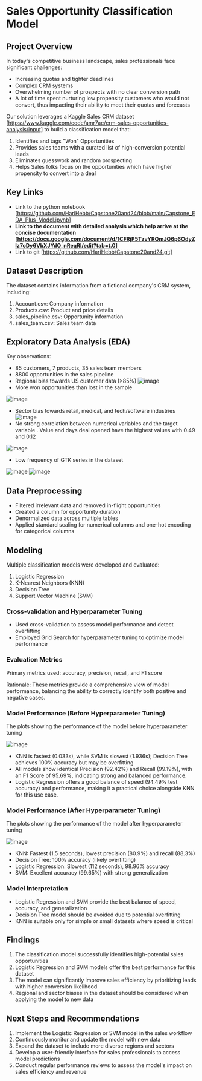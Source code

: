 # Sales Opportunity Classification Model

## Project Overview

In today's competitive business landscape, sales professionals face significant challenges:

- Increasing quotas and tighter deadlines
- Complex CRM systems
- Overwhelming number of prospects with no clear conversion path
- A lot of time spent nurturing low propensity customers who would not convert, thus impacting their ability to meet their quotas and forecasts

Our solution leverages a Kaggle Sales CRM dataset [https://www.kaggle.com/code/amr7ac/crm-sales-opportunities-analysis/input] to build a classification model that:

1. Identifies and tags "Won" Opportunities
2. Provides sales teams with a curated list of high-conversion potential leads
3. Eliminates guesswork and random prospecting
4. Helps Sales folks focus on the opportunities which have higher propensity to convert into a deal

## Key Links

- Link to the python notebook [https://github.com/HariHebb/Capstone20and24/blob/main/Capstone_EDA_Plus_Model.ipynb]
- **Link to the document with detailed analysis which help arrive at the concise documentation [https://docs.google.com/document/d/1CFRjP5TzvYRQmJQ6p6OdyZIz7oDy6VbXJYdO_nReqRI/edit?tab=t.0]**
- Link to git  [https://github.com/HariHebb/Capstone20and24.git]

## Dataset Description

The dataset contains information from a fictional company's CRM system, including:

1. Account.csv: Company information
2. Products.csv: Product and price details
3. sales_pipeline.csv: Opportunity information
4. sales_team.csv: Sales team data

## Exploratory Data Analysis (EDA)

Key observations:

- 85 customers, 7 products, 35 sales team members
- 8800 opportunities in the sales pipeline
- Regional bias towards US customer data (>85%)
  ![image](https://github.com/user-attachments/assets/6523c048-a7e8-4729-a8ff-cb83e6eed2cd)
- More won opportunities than lost in the sample

![image](https://github.com/user-attachments/assets/f172682e-60bf-4b33-8317-ddef9532b659)

- Sector bias towards retail, medical, and tech/software industries
![image](https://github.com/user-attachments/assets/a29bfacd-4527-4a83-9909-b22252397b8c)
- No strong correlation between numerical variables and the target variable . Value and days deal opened have the highest values with 0.49 and 0.12

![image](https://github.com/user-attachments/assets/b9f53a9c-3439-4d39-93ca-d7ab7e0f58c9)
- Low frequency of GTK series in the dataset

![image](https://github.com/user-attachments/assets/eab851ec-a0df-45c2-b7db-5ef66f906922)
![image](https://github.com/user-attachments/assets/d3ffc641-32fb-46d5-8d0f-d0ccad7edd97)



## Data Preprocessing

- Filtered irrelevant data and removed in-flight opportunities
- Created a column for opportunity duration
- Denormalized data across multiple tables
- Applied standard scaling for numerical columns and one-hot encoding for categorical columns

## Modeling

Multiple classification models were developed and evaluated:

1. Logistic Regression
2. K-Nearest Neighbors (KNN)
3. Decision Tree
4. Support Vector Machine (SVM)
  


### Cross-validation and Hyperparameter Tuning

- Used cross-validation to assess model performance and detect overfitting
- Employed Grid Search for hyperparameter tuning to optimize model performance

### Evaluation Metrics

Primary metrics used: accuracy, precision, recall, and F1 score

Rationale: These metrics provide a comprehensive view of model performance, balancing the ability to correctly identify both positive and negative cases.

### Model Performance (Before Hyperparameter Tuning)
 
 The plots showing the performance of the model before hyperparameter tuning

![image](https://github.com/user-attachments/assets/4e69a683-0b3f-4e1c-b694-f38bae8edc3d)

- KNN is fastest (0.033s), while SVM is slowest (1.936s); Decision Tree achieves 100% accuracy but may be overfitting
- All models show identical Precision (92.42%) and Recall (99.19%), with an F1 Score of 95.69%, indicating strong and balanced performance.
- Logistic Regression offers a good balance of speed (94.49% test accuracy) and performance, making it a practical choice alongside KNN for this use case.

### Model Performance (After Hyperparameter Tuning)

 The plots showing the performance of the model after hyperparameter tuning 


![image](https://github.com/user-attachments/assets/154c70eb-0e79-4514-a7c7-0b460267abdf)


- KNN: Fastest (1.5 seconds), lowest precision (80.9%) and recall (88.3%)
- Decision Tree: 100% accuracy (likely overfitting)
- Logistic Regression: Slowest (112 seconds), 98.96% accuracy
- SVM: Excellent accuracy (99.65%) with strong generalization

### Model Interpretation

- Logistic Regression and SVM provide the best balance of speed, accuracy, and generalization
- Decision Tree model should be avoided due to potential overfitting
- KNN is suitable only for simple or small datasets where speed is critical

## Findings

1. The classification model successfully identifies high-potential sales opportunities
2. Logistic Regression and SVM models offer the best performance for this dataset
3. The model can significantly improve sales efficiency by prioritizing leads with higher conversion likelihood
4. Regional and sector biases in the dataset should be considered when applying the model to new data

## Next Steps and Recommendations

1. Implement the Logistic Regression or SVM model in the sales workflow
2. Continuously monitor and update the model with new data
3. Expand the dataset to include more diverse regions and sectors
4. Develop a user-friendly interface for sales professionals to access model predictions
5. Conduct regular performance reviews to assess the model's impact on sales efficiency and revenue

